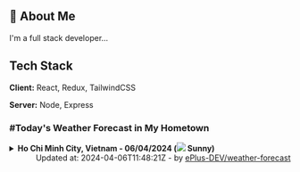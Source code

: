 ## 🚀 About Me
I'm a full stack developer...


## Tech Stack

**Client:** React, Redux, TailwindCSS

**Server:** Node, Express

### #Today's Weather Forecast in My Hometown



<details>
    <summary><b>Ho Chi Minh City, Vietnam - 06/04/2024 (<img src="https://cdn.weatherapi.com/weather/64x64/day/113.png" /> Sunny)</b>
    </summary>

    
<table>
    <tr>
        <th>Hour</th>
        <td>00:00</td><td>01:00</td><td>02:00</td><td>03:00</td><td>04:00</td><td>05:00</td><td>06:00</td><td>07:00</td><td>08:00</td><td>09:00</td><td>10:00</td><td>11:00</td><td>12:00</td><td>13:00</td><td>14:00</td><td>15:00</td><td>16:00</td><td>17:00</td><td>18:00</td><td>19:00</td><td>20:00</td><td>21:00</td><td>22:00</td><td>23:00</td>
    </tr>
    <tr>
        <th>Weather</th>
        <td><img src="https://cdn.weatherapi.com/weather/64x64/night/113.png"></img></td><td><img src="https://cdn.weatherapi.com/weather/64x64/night/113.png"></img></td><td><img src="https://cdn.weatherapi.com/weather/64x64/night/113.png"></img></td><td><img src="https://cdn.weatherapi.com/weather/64x64/night/113.png"></img></td><td><img src="https://cdn.weatherapi.com/weather/64x64/night/113.png"></img></td><td><img src="https://cdn.weatherapi.com/weather/64x64/night/113.png"></img></td><td><img src="https://cdn.weatherapi.com/weather/64x64/day/113.png"></img></td><td><img src="https://cdn.weatherapi.com/weather/64x64/day/113.png"></img></td><td><img src="https://cdn.weatherapi.com/weather/64x64/day/113.png"></img></td><td><img src="https://cdn.weatherapi.com/weather/64x64/day/113.png"></img></td><td><img src="https://cdn.weatherapi.com/weather/64x64/day/113.png"></img></td><td><img src="https://cdn.weatherapi.com/weather/64x64/day/113.png"></img></td><td><img src="https://cdn.weatherapi.com/weather/64x64/day/113.png"></img></td><td><img src="https://cdn.weatherapi.com/weather/64x64/day/113.png"></img></td><td><img src="https://cdn.weatherapi.com/weather/64x64/day/113.png"></img></td><td><img src="https://cdn.weatherapi.com/weather/64x64/day/113.png"></img></td><td><img src="https://cdn.weatherapi.com/weather/64x64/day/113.png"></img></td><td><img src="https://cdn.weatherapi.com/weather/64x64/day/113.png"></img></td><td><img src="https://cdn.weatherapi.com/weather/64x64/night/113.png"></img></td><td><img src="https://cdn.weatherapi.com/weather/64x64/night/113.png"></img></td><td><img src="https://cdn.weatherapi.com/weather/64x64/night/113.png"></img></td><td><img src="https://cdn.weatherapi.com/weather/64x64/night/116.png"></img></td><td><img src="https://cdn.weatherapi.com/weather/64x64/night/116.png"></img></td><td><img src="https://cdn.weatherapi.com/weather/64x64/night/113.png"></img></td>
    </tr>
    <tr>
        <th>Condition</th>
        <td width="200px">Clear </td><td width="200px">Clear </td><td width="200px">Clear </td><td width="200px">Clear </td><td width="200px">Clear </td><td width="200px">Clear </td><td width="200px">Sunny</td><td width="200px">Sunny</td><td width="200px">Sunny</td><td width="200px">Sunny</td><td width="200px">Sunny</td><td width="200px">Sunny</td><td width="200px">Sunny</td><td width="200px">Sunny</td><td width="200px">Sunny</td><td width="200px">Sunny</td><td width="200px">Sunny</td><td width="200px">Sunny</td><td width="200px">Clear</td><td width="200px">Clear </td><td width="200px">Clear </td><td width="200px">Partly Cloudy </td><td width="200px">Partly Cloudy </td><td width="200px">Clear </td>
    </tr>
    <tr>
        <th>Temperature</th>
        <td>27.3 °C</td><td>27.2 °C</td><td>27 °C</td><td>26.8 °C</td><td>26.7 °C</td><td>26.4 °C</td><td>26.3 °C</td><td>27.5 °C</td><td>29.6 °C</td><td>32.1 °C</td><td>34.6 °C</td><td>36.5 °C</td><td>37.8 °C</td><td>38 °C</td><td>36.9 °C</td><td>35.7 °C</td><td>33.8 °C</td><td>31.7 °C</td><td>30 °C</td><td>28.4 °C</td><td>28.1 °C</td><td>28.1 °C</td><td>28 °C</td><td>28.1 °C</td>
    </tr>
    <tr>
        <th>Wind</th>
        <td>19.8 kph</td><td>20.2 kph</td><td>18.7 kph</td><td>15.5 kph</td><td>12.2 kph</td><td>11.9 kph</td><td>11.9 kph</td><td>15.5 kph</td><td>15.5 kph</td><td>14 kph</td><td>13 kph</td><td>13 kph</td><td>15.8 kph</td><td>21.2 kph</td><td>25.6 kph</td><td>25.6 kph</td><td>26.3 kph</td><td>25.9 kph</td><td>16.9 kph</td><td>21.6 kph</td><td>20.5 kph</td><td>21.2 kph</td><td>20.5 kph</td><td>19.8 kph</td>
    </tr>
</table>

</details>

<div align="right">
    Updated at: 2024-04-06T11:48:21Z - by <a target="_blank"
        href="https://github.com/ePlus-DEV/weather-forecast">ePlus-DEV/weather-forecast</a>
</div>